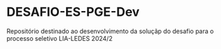 # DESAFIO-ES-PGE-Dev
Repositório destinado ao desenvolvimento da soluçãp do desafio para o processo seletivo LIA-LEDES 2024/2
